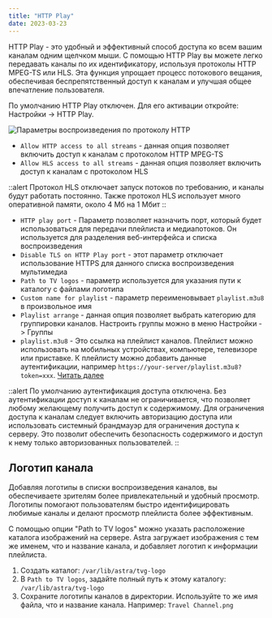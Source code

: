 ```yaml
---
title: "HTTP Play"
date: 2023-03-23
---
```


HTTP Play - это удобный и эффективный способ доступа ко всем вашим каналам одним щелчком мыши. С помощью HTTP Play вы можете легко передавать каналы по их идентификатору, используя протоколы HTTP MPEG-TS или HLS. Эта функция упрощает процесс потокового вещания, обеспечивая беспрепятственный доступ к каналам и улучшая общее впечатление пользователя.

По умолчанию HTTP Play отключен. Для его активации откройте: Настройки -> HTTP Play.

![Параметры воспроизведения по протоколу HTTP](https://cdn.cesbo.com/help/astra/delivery/http-hls/http-play/options.png)

- `Allow HTTP access to all streams` - данная опция позволяет включить доступ к каналам с протоколом HTTP MPEG-TS
- `Allow HLS access to all streams` - данная опция позволяет включить доступ к каналам с протоколом HLS

::alert Протокол HLS отключает запуск потоков по требованию, и каналы будут работать постоянно. Также протокол HLS использует много оперативной памяти, около 4 Мб на 1 Мбит
::

- `HTTP play port` - Параметр позволяет назначить порт, который будет использоваться для передачи плейлиста и медиапотоков. Он используется для разделения веб-интерфейса и списка воспроизведения
- `Disable TLS on HTTP Play port` - этот параметр отключает использование HTTPS для данного списка воспроизведения мультимедиа
- `Path to TV logos` - параметр используется для указания пути к каталогу с файлами логотипа
- `Custom name for playlist` - параметр переименовывает `playlist.m3u8` в произвольное имя
- `Playlist arrange` - данная опция позволяет выбрать категорию для группировки каналов. Настроить группы можно в меню Настройки -> Группы
- `playlist.m3u8` - Это ссылка на плейлист каналов. Плейлист можно использовать на мобильных устройствах, компьютере, телевизоре или приставке. К плейлисту можно добавить данные аутентификации, например `https://your-server/playlist.m3u8?token=xxx`. [Читать далее](https://help.cesbo.com/astra/delivery/http-hls/playlist)

::alert По умолчанию аутентификация доступа отключена. Без аутентификации доступ к каналам не ограничивается, что позволяет любому желающему получить доступ к содержимому. Для ограничения доступа к каналам следует включить авторизацию доступа или использовать системный брандмауэр для ограничения доступа к серверу. Это позволит обеспечить безопасность содержимого и доступ к нему только авторизованных пользователей.
::

## Логотип канала[](https://help.cesbo.com/astra/delivery/http-hls/http-play#channel-logo)

Добавляя логотипы в списки воспроизведения каналов, вы обеспечиваете зрителям более привлекательный и удобный просмотр. Логотипы помогают пользователям быстро идентифицировать любимые каналы и делают просмотр плейлиста более эффективным.

С помощью опции "Path to TV logos" можно указать расположение каталога изображений на сервере. Astra загружает изображения с тем же именем, что и название канала, и добавляет логотип к информации плейлиста.

1. Создать каталог: `/var/lib/astra/tvg-logo`
2. В `Path to TV logos`, задайте полный путь к этому каталогу: `/var/lib/astra/tvg-logo`
3. Сохраните логотипы каналов в директории. Используйте то же имя файла, что и название канала. Например: `Travel Channel.png`

